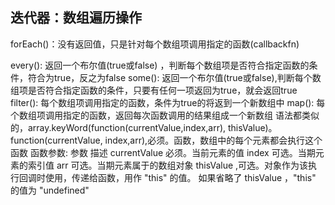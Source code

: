 ## 迭代器：数组遍历操作

forEach()：没有返回值，只是针对每个数组项调用指定的函数(callbackfn)

every(): 返回一个布尔值(true或false) ，判断每个数组项是否符合指定函数的条件，符合为true，反之为false
some(): 返回一个布尔值(true或false),判断每个数组项是否符合指定函数的条件，只要有任何一项返回为true，就会返回true
filter(): 每个数组项调用指定的函数，条件为true的将返到一个新数组中
map(): 每个数组项调用指定的函数，返回每次函数调用的结果组成一个新数组
语法都类似的，array.keyWord(function(currentValue,index,arr), thisValue)。
function(currentValue, index,arr),必须。函数，数组中的每个元素都会执行这个函数 函数参数:
参数	描述
currentValue	必须。当前元素的值
index	可选。当期元素的索引值
arr	可选。当期元素属于的数组对象
thisValue ,可选。对象作为该执行回调时使用，传递给函数，用作 "this" 的值。 如果省略了 thisValue ，"this" 的值为 "undefined"